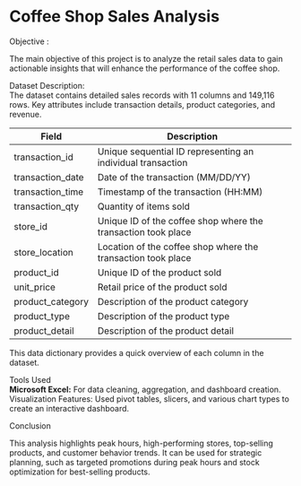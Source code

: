 # Coffee Shop Sales Analysis
Objective : <br>

The main objective of this project is to analyze the retail sales data to gain actionable insights that will enhance the performance of the coffee shop.


Dataset Description: <br>
The dataset contains detailed sales records with 11 columns and 149,116 rows. Key attributes include transaction details, product categories, and revenue.

<table>
        <thead>
            <tr>
                <th>Field</th>
                <th>Description</th>
            </tr>
        </thead>
        <tbody>
            <tr>
                <td>transaction_id</td>
                <td>Unique sequential ID representing an individual transaction</td>
            </tr>
            <tr>
                <td>transaction_date</td>
                <td>Date of the transaction (MM/DD/YY)</td>
            </tr>
            <tr>
                <td>transaction_time</td>
                <td>Timestamp of the transaction (HH:MM)</td>
            </tr>
            <tr>
                <td>transaction_qty</td>
                <td>Quantity of items sold</td>
            </tr>
            <tr>
                <td>store_id</td>
                <td>Unique ID of the coffee shop where the transaction took place</td>
            </tr>
            <tr>
                <td>store_location</td>
                <td>Location of the coffee shop where the transaction took place</td>
            </tr>
            <tr>
                <td>product_id</td>
                <td>Unique ID of the product sold</td>
            </tr>
            <tr>
                <td>unit_price</td>
                <td>Retail price of the product sold</td>
            </tr>
            <tr>
                <td>product_category</td>
                <td>Description of the product category</td>
            </tr>
            <tr>
                <td>product_type</td>
                <td>Description of the product type</td>
            </tr>
            <tr>
                <td>product_detail</td>
                <td>Description of the product detail</td>
            </tr>
        </tbody>
    </table>

This data dictionary provides a quick overview of each column in the dataset.


Tools Used <br>
<b>Microsoft Excel:</b> For data cleaning, aggregation, and dashboard creation.<br>
Visualization Features: Used pivot tables, slicers, and various chart types to create an interactive dashboard.


Conclusion <br>

This analysis highlights peak hours, high-performing stores, top-selling products, and customer behavior trends. It can be used for strategic planning, such as targeted promotions during peak hours and stock optimization for best-selling products.



